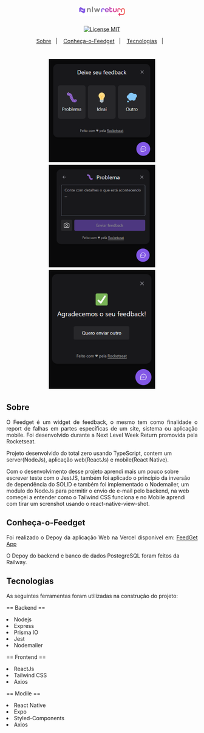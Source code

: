 <h1 align='center'>
  <img src='./.github/img/nlw.svg' width="120">
</h1>
<div align="center">
  <a href="https://opensource.org/licenses/MIT"><img alt="License MIT" src="https://img.shields.io/badge/license-MIT-brightgreen"></a>
</div>

<p align="center">
  <a href="#Sobre">Sobre</a>&nbsp;&nbsp;&nbsp;|&nbsp;&nbsp;&nbsp;
  <a href="#Conheça-o-Feedget">Conheça-o-Feedget</a>&nbsp;&nbsp;&nbsp;|&nbsp;&nbsp;&nbsp;
  <a href="#Tecnologias">Tecnologias</a>&nbsp;&nbsp;&nbsp;|&nbsp;&nbsp;&nbsp;
</p>

<h1 align='center'>
  <img src='./.github/img/01.png' width="280">
  <img src='./.github/img/02.png' width="280">
  <img src='./.github/img/03.png' width="280">
</h1>

## Sobre
<p align="justify">
O Feedget é um widget de feedback,  o mesmo tem como finalidade o report de falhas em partes específicas de um site, sistema ou aplicação mobile. Foi desenvolvido durante a Next Level Week Return promovida pela Rocketseat. 

Projeto desenvolvido do total zero usando TypeScript, contem um server(NodeJs), aplicação web(ReactJs) e mobile(React Native).

Com o desenvolvimento desse projeto aprendi mais um pouco sobre escrever teste com o JestJS, também foi aplicado o princípio da inversão de dependência do SOLID e também foi implementado o Nodemailer, um modulo do NodeJs para permitir o envio de e-mail pelo backend, na web começei a entender como o Tailwind CSS funciona e no Mobile aprendi com tirar um screnshot usando o react-native-view-shot.
</p>

## Conheça-o-Feedget
<p align="justify">
  Foi realizado o Depoy da aplicação Web na Vercel disponivel em: 
  <a href="https://feed-get-nlwreturn.vercel.app/">FeedGet App</a>

  O Depoy do backend e banco de dados PostegreSQL foram feitos da Railway.
</p>

## Tecnologias
<p align="justify">
  As seguintes ferramentas foram utilizadas na construção do projeto: 
</p>

<p align="justify"> == Backend ==</p>
<li>Nodejs</li>
<li>Express</li>
<li>Prisma IO</li>
<li>Jest</li>
<li>Nodemailer</li>
<p align="justify"> == Frontend ==</p>
<li>ReactJs</li>
<li>Tailwind CSS</li>
<li>Axios</li>
<p align="justify"> == Modile ==</p>
<li>React Native</li>
<li>Expo</li>
<li>Styled-Components</li>
<li>Axios</li>